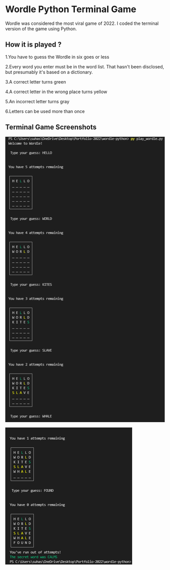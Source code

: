 # Wordle Python Terminal Game
Wordle was considered the most viral game of 2022. I coded the terminal version of the game using Python.

## How it is played ?

1.You have to guess the Wordle in six goes or less

2.Every word you enter must be in the word list. That hasn't been disclosed, but presumably it's based on a dictionary.

3.A correct letter turns green

4.A correct letter in the wrong place turns yellow

5.An incorrect letter turns gray

6.Letters can be used more than once


## Terminal Game Screenshots

![alt text](https://github.com/suhashollakc/wordle-python/blob/main/op-1.PNG?raw=true)

![alt text](https://github.com/suhashollakc/wordle-python/blob/main/op-2.PNG?raw=true)

